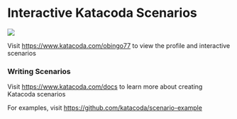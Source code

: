 # Interactive Katacoda Scenarios

[![](http://shields.katacoda.com/katacoda/obingo77/count.svg)](https://www.katacoda.com/obingo77 "Get your profile on Katacoda.com")

Visit https://www.katacoda.com/obingo77 to view the profile and interactive scenarios

### Writing Scenarios
Visit https://www.katacoda.com/docs to learn more about creating Katacoda scenarios

For examples, visit https://github.com/katacoda/scenario-example
